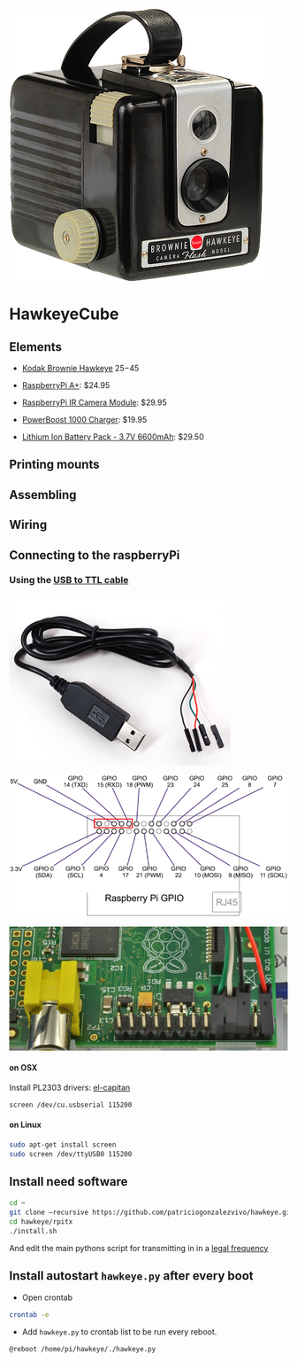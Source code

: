 
![](imgs/img.png)

# HawkeyeCube




## Elements

- [Kodak Brownie Hawkeye](http://kenrockwell.com/trips/2010-02-rt-66/contact-sheet.htm) $25-$45

- [RaspberryPi A+](https://www.adafruit.com/products/2266): $24.95

- [RaspberryPi IR Camera Module](https://www.adafruit.com/products/1367): $29.95

- [PowerBoost 1000 Charger](https://www.adafruit.com/products/2465): $19.95

- [Lithium Ion Battery Pack - 3.7V 6600mAh](https://www.adafruit.com/product/353): $29.50

## Printing mounts

## Assembling

## Wiring

## Connecting to the raspberryPi

### Using the [USB to TTL cable](http://www.adafruit.com/products/954)

![](imgs/learn_raspberry_pi_console_cable.jpg)

![](imgs/learn_raspberry_pi_gpio-srm.png)

![](imgs/learn_raspberry_pi_gpio_closeup.jpg)

#### on OSX

Install PL2303 drivers: [el-capitan](https://github.com/patriciogonzalezvivo/hawkeye/raw/master/drivers/PL2303_MacOSX_1_6_0_20151022.zip)

```bash
screen /dev/cu.usbserial 115200  
```

#### on Linux

```bash
sudo apt-get install screen
sudo screen /dev/ttyUSB0 115200
```

## Install need software

```bash
cd ~
git clone —recursive https://github.com/patriciogonzalezvivo/hawkeye.git
cd hawkeye/rpitx
./install.sh
```

And edit the main pythons script for transmitting in in a [legal frequency](http://reboot.fcc.gov/spectrumdashboard/searchSpectrum.seam)

## Install autostart ```hawkeye.py``` after every boot

- Open crontab

```bash
crontab -e
```

- Add ```hawkeye.py``` to crontab list to be run every reboot.

```
@reboot /home/pi/hawkeye/./hawkeye.py
```
